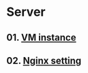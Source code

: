 # Server

## 01. [VM instance](https://github.com/KangJiJi/Study/tree/master/ComputerScience/Server/VMInstance)

## 02. [Nginx setting](https://github.com/KangJiJi/Study/tree/master/ComputerScience/Server/NginxSetting)
